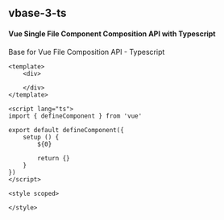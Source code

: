 ## vbase-3-ts
#### Vue Single File Component Composition API with Typescript
Base for Vue File Composition API - Typescript
```
<template>
	<div>

	</div>
</template>

<script lang="ts">
import { defineComponent } from 'vue'

export default defineComponent({
	setup () {
		${0}

		return {}
	}
})
</script>

<style scoped>

</style>
```